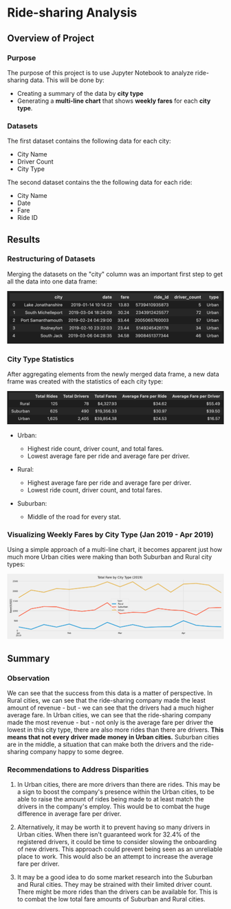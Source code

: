 # Ride-sharing Analysis

## Overview of Project

### Purpose

The purpose of this project is to use Jupyter Notebook to analyze ride-sharing data. This will be done by:

- Creating a summary of the data by **city type**
- Generating a **multi-line chart** that shows **weekly fares** for each **city type**.

<!-- -------- -->

### Datasets

The first dataset contains the following data for each city:
- City Name
- Driver Count
- City Type

The second dataset contains the the following data for each ride:
- City Name
- Date
- Fare
- Ride ID

<!-- -------- -->

## Results


### Restructuring of Datasets

Merging the datasets on the "city" column was an important first step to get all the data into one data frame:

![merged_data_example](/analysis/merged_data_example.png)

<!-- -------- -->

### City Type Statistics

After aggregating elements from the newly merged data frame, a new data frame was created with the statistics of each city type:

![pyber_summary_table](/analysis/pyber_summary_table.png)

- Urban:
  - Highest ride count, driver count, and total fares.
  - Lowest average fare per ride and average fare per driver.

- Rural:
  - Highest average fare per ride and average fare per driver.
  - Lowest ride count, driver count, and total fares.

- Suburban:
  - Middle of the road for every stat.

<!-- -------- -->

### Visualizing Weekly Fares by City Type (Jan 2019 - Apr 2019)

Using a simple approach of a multi-line chart, it becomes apparent just how much more Urban cities were making than both Suburban and Rural city types:

![pyber_fare_summary](/analysis/pyber_fare_summary.png)

<!-- -------- -->

## Summary

### Observation

We can see that the success from this data is a matter of perspective. In Rural cities, we can see that the ride-sharing company made the least amount of revenue - but - we can see that the drivers had a much higher average fare. In Urban cities, we can see that the ride-sharing company made the most revenue - but - not only is the average fare per driver the lowest in this city type, there are also more rides than there are drivers. **This means that not every driver made money in Urban cities.** Suburban cities are in the middle, a situation that can make both the drivers and the ride-sharing company happy to some degree.

<!-- -------- -->

### Recommendations to Address Disparities

1. In Urban cities, there are more drivers than there are rides. This may be a sign to boost the company's presence within the Urban cities, to be able to raise the amount of rides being made to at least match the drivers in the company's employ. This would be to combat the huge difference in average fare per driver.

2. Alternatively, it may be worth it to prevent having so many drivers in Urban cities. When there isn't guaranteed work for 32.4% of the registered drivers, it could be time to consider slowing the onboarding of new drivers. This approach could prevent being seen as an unreliable place to work. This would also be an attempt to increase the average fare per driver.

3. It may be a good idea to do some market research into the Suburban and Rural cities. They may be strained with their limited driver count. There might be more rides than the drivers can be available for. This is to combat the low total fare amounts of Suburban and Rural cities.